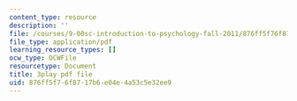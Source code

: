 ```yaml
---
content_type: resource
description: ''
file: /courses/9-00sc-introduction-to-psychology-fall-2011/876ff5f76f8717b6e04e4a53c5e32ee9_syXplPKQb_o.pdf
file_type: application/pdf
learning_resource_types: []
ocw_type: OCWFile
resourcetype: Document
title: 3play pdf file
uid: 876ff5f7-6f87-17b6-e04e-4a53c5e32ee9
---
```

